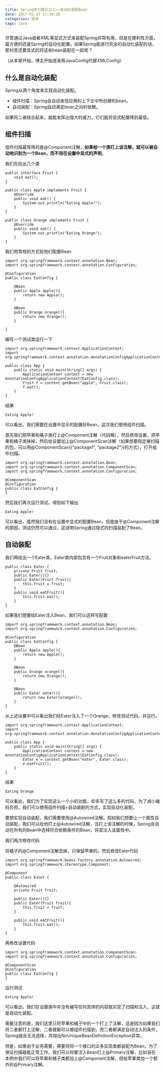 ```yaml
---
title: Spring学习笔记之七——自动化装配Bean
date: 2017-01-27 21:30:26
categories: 技术
tags: Java
---
```

尽管通过Java或者XML等显式方式来装配Spring非常有用，但是在便利性方面，最方便的还是Spring的自动化配置。如果Spring能进行完全的自动化装配的话，那何苦还要显式的将这些bean装配在一起呢？

（从本章开始，博主开始逐渐用JavaConfig代替XMLConfig）
<!--more-->
## 什么是自动化装配

Spring从两个角度来实现自动化装配。

- 组件扫描：Spring会自动发现应用的上下文中所创建的bean。
- 自动装配：Spring自动满足bean之间的依赖。

如果将二者结合起来，就能发挥出强大的威力，它们能将显式配置降到最低。

## 组件扫描

组件扫描最常用的是@Component注解，**如果给一个类打上该注解，就可以被自动地识别为一个Bean，而不用在设置中显式的声明**。

我们先给出几个类

```
public interface Fruit {
    void eat();
}

public class Apple implements Fruit {
    @Override
    public void eat() {
        System.out.println("Eating Apple!");
    }
}

public class Orange implements Fruit {
    @Override
    public void eat() {
        System.out.println("Eating Orange");
    }
}
```

我们用常规的方式给他们配置Bean

```
import org.springframework.context.annotation.Bean;
import org.springframework.context.annotation.Configuration;

@Configuration
public class EatConfig {

    @Bean
    public Apple apple(){
        return new Apple();
    }

    @Bean
    public Orange orange(){
        return new Orange();
    }

}
```

编写一个测试类运行一下

```
import org.springframework.context.ApplicationContext;
import org.springframework.context.annotation.AnnotationConfigApplicationContext;

public class App {
    public static void main(String[] args) {
        ApplicationContext context = new AnnotationConfigApplicationContext(EatConfig.class);
        Fruit f = context.getBean("apple", Fruit.class);
        f.eat();
    }
}
```

结果

```
Eating Apple!
```

可以看出，我们需要在设置中显示的配置好Bean，这次我们使用组件扫描。

首先我们把苹果和橘子类打上@Component注解（代码略），然后修改设置，把苹果和橘子类抹掉，然后给设置加上@ComponentScan注解（如果想要指定被扫描的包，可以用@ComponentScan({“package1”, “package2”})的方式），打开组件扫描。

```
import org.springframework.context.annotation.Bean;
import org.springframework.context.annotation.ComponentScan;
import org.springframework.context.annotation.Configuration;

@ComponentScan
@Configuration
public class EatConfig {
}
```

然后我们再次运行测试。得到如下输出

```
Eating Apple!
```

可以看出，虽然我们没有在设置中显式的配置Bean，但是由于@Component注解的原因，测试仍然可以通过，这说明Spring通过隐式的扫描装配了Bean。

## 自动装配

我们再给出一个Eater类，Eater类内部包含有一个Fruit对象和eaterFruit方法。

```
public class Eater {
    private Fruit fruit;
    public Eater(){}
    public Eater(Fruit fruit){
        this.fruit = fruit;
    }
    public void eatFruit(){
        this.fruit.eat();
    }
}
```

如果我们想要给Eater注入Bean，我们可以这样写配置

```
import org.springframework.context.annotation.Bean;
import org.springframework.context.annotation.Configuration;

@Configuration
public class EatConfig {
    @Bean
    public Apple apple(){
        return new Apple();
    }

    @Bean
    public Orange orange(){
        return new Orange();
    }

    @Bean
    public Eater eater(){
        return new Eater(orange());
    }
}
```

从上述设置中可以看出我们给Eater注入了一个Orange，修改测试代码，并运行。

```
import org.springframework.context.ApplicationContext;
import org.springframework.context.annotation.AnnotationConfigApplicationContext;

public class App {
    public static void main(String[] args) {
        ApplicationContext context = new AnnotationConfigApplicationContext(EatConfig.class);
        Eater e = context.getBean("eater", Eater.class);
        e.eatFruit();
    }
}
```

结果

```
Eating Orange
```

可以看出，我们为了实现这么一个小的功能，却多写了这么多的代码，为了减小编码负担，我们可以使用组件扫描+自动装配的方式，实现自动化装配。

要想实现自动装配，我们需要使用@Autowired注解。假如我们想要让一个属性自动装配，我们可以给他打上@Autowired注解，当打上该注解的时候，Spring会自动在所有的Bean中选择符合依赖条件的Bean，将其注入该属性中。

我们再次修改代码

将橘子的@Component注解去掉，只保留苹果的。然后修改Eater代码

```
import org.springframework.beans.factory.annotation.Autowired;
import org.springframework.stereotype.Component;

@Component
public class Eater {

    @Autowired
    private Fruit fruit;

    public Eater(){}
    public Eater(Fruit fruit){
        this.fruit = fruit;
    }

    public void eatFruit(){
        this.fruit.eat();
    }
}
```

再修改设置代码

```
import org.springframework.context.annotation.ComponentScan;
import org.springframework.context.annotation.Configuration;

@ComponentScan
@Configuration
public class EatConfig {
}
```

运行测试

```
Eating Apple!
```

可以看出，我们在设置类中并没有编写任何具体的内容就实现了扫描和注入，这就是自动化装配。

需要注意的是，我们这里只将苹果和橘子中的一个打上了注解，这是因为如果我们将二者都打上注解，二者就都可以被组件扫描到，而二者都满足自动注入的条件，Spring就会无法选择，并抛出NoUniqueBeanDefinitionException异常。

但是，如果由于业务需要，需要将同一个接口的众多实现类都装配为Bean，为了保证扫描器能正常工作，我们可以将要注入Bean打上@Primary注解，比如说在本例中我们可以将苹果和橘子类都加上@Component注解，但给苹果类加一个额外的@Primary注解。